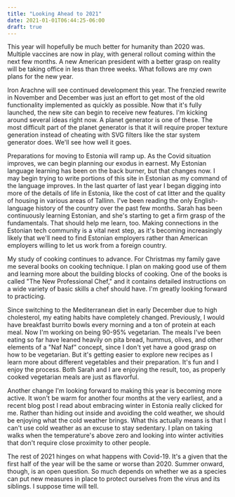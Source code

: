 ```yaml
---
title: "Looking Ahead to 2021"
date: 2021-01-01T06:44:25-06:00
draft: true
---
```


This year will hopefully be much better for humanity than 2020 was. Multiple vaccines are now in play, with
general rollout coming within the next few months. A new American president with a better grasp on reality
will be taking office in less than three weeks. What follows are my own plans for the new year.

Iron Arachne will see continued development this year. The frenzied rewrite in November and December was just
an effort to get most of the old functionality implemented as quickly as possible. Now that it's fully launched,
the new site can begin to receive new features. I'm kicking around several ideas right now. A planet generator
is one of these. The most difficult part of the planet generator is that it will require proper texture generation
instead of cheating with SVG filters like the star system generator does. We'll see how well it goes.

Preparations for moving to Estonia will ramp up. As the Covid situation improves, we can begin planning our
exodus in earnest. My Estonian language learning has been on the back burner, but that changes now. I may begin
trying to write portions of this site in Estonian as my command of the language improves. In the last quarter of
last year I began digging into more of the details of life in Estonia, like the cost of cat litter and the quality
of housing in various areas of Tallinn. I've been reading the only English-language history of the country over the
past few months. Sarah has been continuously learning Estonian, and she's starting to get a firm grasp of the
fundamentals. That should help me learn, too. Making connections in the Estonian tech community is a vital next
step, as it's becoming increasingly likely that we'll need to find Estonian employers rather than American employers
willing to let us work from a foreign country.

My study of cooking continues to advance. For Christmas my family gave me several books on cooking technique.
I plan on making good use of them and learning more about the building blocks of cooking. One of the books is
called "The New Professional Chef," and it contains detailed instructions on a wide variety of basic skills
a chef should have. I'm greatly looking forward to practicing.

Since switching to the Mediterranean diet in early December due to high cholesterol, my eating habits have completely
changed. Previously, I would have breakfast burrito bowls every morning and a ton of protein at each meal. Now I'm
working on being 90-95% vegetarian. The meals I've been eating so far have leaned heavily on pita bread, hummus, olives,
and other elements of a "Naf Naf" concept, since I don't yet have a good grasp on how to be vegetarian. But it's
getting easier to explore new recipes as I learn more about different vegetables and their preparation. It's fun and
I enjoy the process. Both Sarah and I are enjoying the result, too, as properly cooked vegetarian meals are just as
flavorful.

Another change I'm looking forward to making this year is becoming more active. It won't be warm for another four
months at the very earliest, and a recent blog post I read about embracing winter in Estonia really clicked for me.
Rather than hiding out inside and avoiding the cold weather, we should be enjoying what the cold weather brings.
What this actually means is that I can't use cold weather as an excuse to stay sedentary. I plan on taking walks when
the temperature's above zero and looking into winter activities that don't require close proximity to other people.

The rest of 2021 hinges on what happens with Covid-19. It's a given that the first half of the year will be the same
or worse than 2020. Summer onward, though, is an open question. So much depends on whether we as a species can put
new measures in place to protect ourselves from the virus and its siblings. I suppose time will tell.
